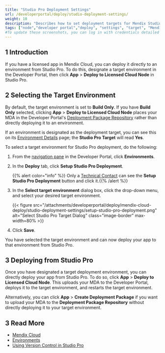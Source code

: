 ```yaml
---
title: "Studio Pro Deployment Settings"
url: /developerportal/deploy/studio-deployment-settings/
weight: 10
description: "Describes how to set deployment targets for Mendix Studio Pro."
tags: ["node","developer portal","deploy", "settings", "target", "Mendix Studio Pro Target"]
#To update these screenshots, you can log in with credentials detailed in How to Update Screenshots Using Team Apps.
---
```


## 1 Introduction

If you have a licensed app in Mendix Cloud, you can deploy it directly to an environment from Studio Pro. To do this, designate a target environment in the Developer Portal, then click **App** > **Deploy to Licensed Cloud Node** in Studio Pro.

## 2 Selecting the Target Environment 

By default, the target environment is set to **Build Only**. If you have **Build Only** selected, clicking **App** > **Deploy to Licensed Cloud Node** places your MDA in the Developer Portal's [Deployment Package Repository](/developerportal/deploy/environments/#package-repository) rather than directly deploying it to an environment.

If an environment is designated as the deployment target, you can see this on its [Environment Details](/developerportal/deploy/environments-details/) page; the **Studio Pro Target** will read **Yes**.

To select a target environment for Studio Pro deployment, do the following:

1. From the [navigation pane](/developerportal/#navigation-pane) in the Developer Portal, click **Environments**.

2. <a id="target"></a>In the **Deploy** tab, click **Setup Studio Pro Deployment**.

    {{% alert color="info" %}} Only a [Technical Contact](/developerportal/general/app-roles/#technical-contact) can see the **Setup Studio Pro Deployment** button and click it.{{% /alert %}}

3. In the **Select target environment** dialog box, click the drop-down menu, and select your desired target environment.

    {{< figure src="/attachments/developerportal/deploy/mendix-cloud-deploy/studio-deployment-settings/setup-studio-pro-deployment.png" alt="Select Studio Pro Target Dialog" class="image-border" max-width=80%  >}}

4. Click **Save**.

You have selected the target environment and can now deploy your app to that environment from Studio Pro. 

## 3 Deploying from Studio Pro

Once you have designated a target deployment environment, you can directly deploy your app from Studio Pro. To do so, click **App** > **Deploy to Licensed Cloud Node**. This uploads your MDA to the Developer Portal, deploys it to the target environment, and restarts the target environment.

Alternatively, you can click **App** > **Create Deployment Package** if you want to upload your MDA to the **Deployment Package Repository** without directly deploying it to your target environment.

## 3 Read More

* [Mendix Cloud](/developerportal/deploy/mendix-cloud-deploy/)
* [Environments](/developerportal/deploy/environments/)
* [Using Version Control in Studio Pro](/refguide/using-version-control-in-studio-pro/)
